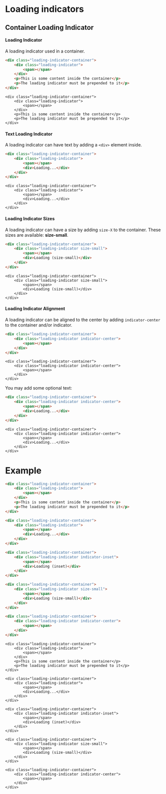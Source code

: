 # Loading indicators

## Container Loading Indicator

#### Loading Indicator
A loading indicator used in a container.

```html
<div class="loading-indicator-container">
    <div class="loading-indicator">
        <span></span>
    </div>
    <p>This is some content inside the container</p>
    <p>The loading indicator must be prepended to it</p>
</div>
```

```backend
<div class="loading-indicator-container">
    <div class="loading-indicator">
        <span></span>
    </div>
    <p>This is some content inside the container</p>
    <p>The loading indicator must be prepended to it</p>
</div>
```

#### Text Loading Indicator
A loading indicator can have text by adding a `<div>` element inside.

```html
<div class="loading-indicator-container">
    <div class="loading-indicator">
        <span></span>
        <div>Loading...</div>
    </div>
</div>
```

```backend
<div class="loading-indicator-container">
    <div class="loading-indicator">
        <span></span>
        <div>Loading...</div>
    </div>
</div>
```

#### Loading Indicator Sizes

A loading indicator can have a size by adding `size-X` to the container. These sizes are available: **size-small**.

```html
<div class="loading-indicator-container">
    <div class="loading-indicator size-small">
        <span></span>
        <div>Loading (size-small)</div>
    </div>
</div>
```

```backend
<div class="loading-indicator-container">
    <div class="loading-indicator size-small">
        <span></span>
        <div>Loading (size-small)</div>
    </div>
</div>
```

#### Loading Indicator Alignment

A loading indicator can be aligned to the center by adding `indicator-center` to the container and/or indicator.

```html
<div class="loading-indicator-container">
    <div class="loading-indicator indicator-center">
        <span></span>
    </div>
</div>
```

```backend
<div class="loading-indicator-container">
    <div class="loading-indicator indicator-center">
        <span></span>
    </div>
</div>
```

You may add some optional text:

```html
<div class="loading-indicator-container">
    <div class="loading-indicator indicator-center">
        <span></span>
        <div>Loading...</div>
    </div>
</div>
```

```backend
<div class="loading-indicator-container">
    <div class="loading-indicator indicator-center">
        <span></span>
        <div>Loading...</div>
    </div>
</div>
```

# Example

```html
<div class="loading-indicator-container">
    <div class="loading-indicator">
        <span></span>
    </div>
    <p>This is some content inside the container</p>
    <p>The loading indicator must be prepended to it</p>
</div>

<div class="loading-indicator-container">
    <div class="loading-indicator">
        <span></span>
        <div>Loading...</div>
    </div>
</div>

<div class="loading-indicator-container">
    <div class="loading-indicator indicator-inset">
        <span></span>
        <div>Loading (inset)</div>
    </div>
</div>

<div class="loading-indicator-container">
    <div class="loading-indicator size-small">
        <span></span>
        <div>Loading (size-small)</div>
    </div>
</div>

<div class="loading-indicator-container">
    <div class="loading-indicator indicator-center">
        <span></span>
    </div>
</div>
```

```backend
<div class="loading-indicator-container">
    <div class="loading-indicator">
        <span></span>
    </div>
    <p>This is some content inside the container</p>
    <p>The loading indicator must be prepended to it</p>
</div>

<div class="loading-indicator-container">
    <div class="loading-indicator">
        <span></span>
        <div>Loading...</div>
    </div>
</div>

<div class="loading-indicator-container">
    <div class="loading-indicator indicator-inset">
        <span></span>
        <div>Loading (inset)</div>
    </div>
</div>

<div class="loading-indicator-container">
    <div class="loading-indicator size-small">
        <span></span>
        <div>Loading (size-small)</div>
    </div>
</div>

<div class="loading-indicator-container">
    <div class="loading-indicator indicator-center">
        <span></span>
    </div>
</div>
```
